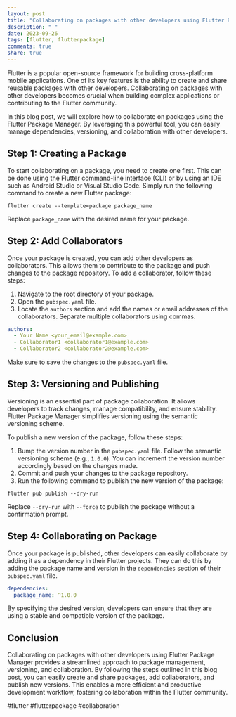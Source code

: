 ```yaml
---
layout: post
title: "Collaborating on packages with other developers using Flutter Package Manager"
description: " "
date: 2023-09-26
tags: [flutter, flutterpackage]
comments: true
share: true
---
```


Flutter is a popular open-source framework for building cross-platform mobile applications. One of its key features is the ability to create and share reusable packages with other developers. Collaborating on packages with other developers becomes crucial when building complex applications or contributing to the Flutter community.

In this blog post, we will explore how to collaborate on packages using the Flutter Package Manager. By leveraging this powerful tool, you can easily manage dependencies, versioning, and collaboration with other developers.

## Step 1: Creating a Package

To start collaborating on a package, you need to create one first. This can be done using the Flutter command-line interface (CLI) or by using an IDE such as Android Studio or Visual Studio Code. Simply run the following command to create a new Flutter package:

```
flutter create --template=package package_name
```

Replace `package_name` with the desired name for your package.

## Step 2: Add Collaborators

Once your package is created, you can add other developers as collaborators. This allows them to contribute to the package and push changes to the package repository. To add a collaborator, follow these steps:

1. Navigate to the root directory of your package.
2. Open the `pubspec.yaml` file.
3. Locate the `authors` section and add the names or email addresses of the collaborators. Separate multiple collaborators using commas.

```yaml
authors:
  - Your Name <your_email@example.com>
  - Collaborator1 <collaborator1@example.com>
  - Collaborator2 <collaborator2@example.com>
```

Make sure to save the changes to the `pubspec.yaml` file.

## Step 3: Versioning and Publishing

Versioning is an essential part of package collaboration. It allows developers to track changes, manage compatibility, and ensure stability. Flutter Package Manager simplifies versioning using the semantic versioning scheme. 

To publish a new version of the package, follow these steps:

1. Bump the version number in the `pubspec.yaml` file. Follow the semantic versioning scheme (e.g., `1.0.0`). You can increment the version number accordingly based on the changes made.
2. Commit and push your changes to the package repository.
3. Run the following command to publish the new version of the package:

```shell
flutter pub publish --dry-run
```

Replace `--dry-run` with `--force` to publish the package without a confirmation prompt.

## Step 4: Collaborating on Package

Once your package is published, other developers can easily collaborate by adding it as a dependency in their Flutter projects. They can do this by adding the package name and version in the `dependencies` section of their `pubspec.yaml` file.

```yaml
dependencies:
  package_name: ^1.0.0
```

By specifying the desired version, developers can ensure that they are using a stable and compatible version of the package.

## Conclusion

Collaborating on packages with other developers using Flutter Package Manager provides a streamlined approach to package management, versioning, and collaboration. By following the steps outlined in this blog post, you can easily create and share packages, add collaborators, and publish new versions. This enables a more efficient and productive development workflow, fostering collaboration within the Flutter community.

#flutter #flutterpackage #collaboration